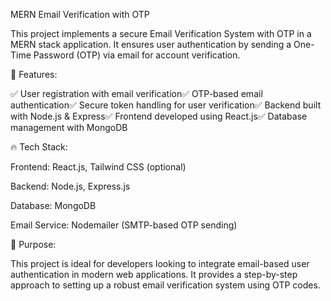 MERN Email Verification with OTP

This project implements a secure Email Verification System with OTP in a MERN stack application. It ensures user authentication by sending a One-Time Password (OTP) via email for account verification.

🚀 Features:

✅ User registration with email verification✅ OTP-based email authentication✅ Secure token handling for user verification✅ Backend built with Node.js & Express✅ Frontend developed using React.js✅ Database management with MongoDB

🔥 Tech Stack:

Frontend: React.js, Tailwind CSS (optional)

Backend: Node.js, Express.js

Database: MongoDB

Email Service: Nodemailer (SMTP-based OTP sending)

🎯 Purpose:

This project is ideal for developers looking to integrate email-based user authentication in modern web applications. It provides a step-by-step approach to setting up a robust email verification system using OTP codes.
